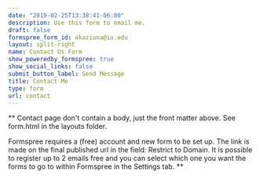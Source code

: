 ```yaml
---
date: "2019-02-25T13:38:41-06:00"
description: Use this form to email me.
draft: false
formspree_form_id: ekaziuna@iu.edu
layout: split-right
name: Contact Us Form
show_poweredby_formspree: true
show_social_links: false
submit_button_label: Send Message
title: Contact Me
type: form
url: contact
---
```


** Contact page don't contain a body, just the front matter above.
See form.html in the layouts folder.

Formspree requires a (free) account and new form to be set up. The link is made on the final published url in the field: Restrict to Domain. It is possible to register up to 2 emails free and you can select which one you want the forms to go to within Formspree in the Settings tab.
**
